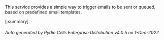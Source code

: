 






This service provides a simple way to trigger emails to be sent or queued, based on predefined email templates.

[:summary]

###### Auto generated by Pydio Cells Enterprise Distribution v4.0.5 on 1-Dec-2022
